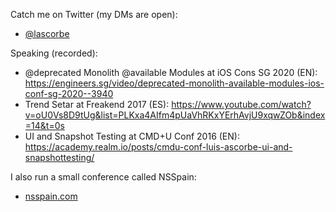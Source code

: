 
Catch me on Twitter (my DMs are open):
- [@lascorbe](https://twitter.com/lascorbe)

Speaking (recorded):
- @deprecated Monolith @available Modules at iOS Cons SG 2020 (EN): https://engineers.sg/video/deprecated-monolith-available-modules-ios-conf-sg-2020--3940
- Trend Setar at Freakend 2017 (ES): https://www.youtube.com/watch?v=oU0Vs8D9tUg&list=PLKxa4AIfm4pUaVhRKxYErhAvjU9xqwZOb&index=14&t=0s
- UI and Snapshot Testing at CMD+U Conf 2016 (EN): https://academy.realm.io/posts/cmdu-conf-luis-ascorbe-ui-and-snapshottesting/

I also run a small conference called NSSpain:
- [nsspain.com](http://nsspain.com)
